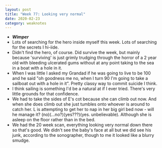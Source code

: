 ```yaml
---
layout: post
title: "Week 77: Looking very normal"
date: 2020-02-23
category: weaknotes
---
```

* ***Wimper***
* Lots of searching for the hero inside myself this week. Lots of searching for the secrets I hi-iide.
* Didn't find the hero, of course. Did survive the week, but mainly because 'surviving' is just grimly trudging through the horror of a 2 year old with bleeding ulcerated gums without at any point taking to the sea in a boat with a hole in it.
* When I was little I asked my Grandad if he was going to live to be 100 and he said "oh goodness me no, when I turn 90 I'm going to take a sailboat out with a hole in it". Pretty classy way to commit suicide I think.
* I think sailing is something I'd be a natural at if I ever tried. There's very little grounds for that confidence.
* We had to take the sides of E's cot because she can climb out now. And when she does climb out she just tumbles onto whoever is around to catch her. L is attempting to get her to nap in her big girl bed now - will he manage it? (no)(...no?)(yes???)(yes. unbelievable). Although she is asleep on the floor rather than in the bed.
* We had the 20 week scan, everything looking very normal down there so that's good. We didn't see the baby's face at all but we did see his junk, according to the sonographer, though to me it looked like a blurry smudge.
